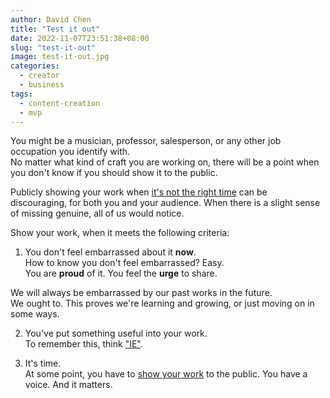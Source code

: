 ```yaml
---
author: David Chen
title: "Test it out"
date: 2022-11-07T23:51:38+08:00
slug: "test-it-out"
image: test-it-out.jpg
categories:
  - creator
  - business
tags:
  - content-creation
  - mvp
---
```

You might be a musician, professor, salesperson, or any other job occupation you identify with.\
No matter what kind of craft you are working on, there will be a point when you don't know if you should show it to the public.

Publicly showing your work when [it's not the right time](https://xdavidchen.com/p/the-best-time-is-not-now/) can be discouraging, for both you and your audience. When there is a slight sense of missing genuine, all of us would notice.

Show your work, when it meets the following criteria:
1. You don't feel embarrassed about it **now**.\
How to know you don't feel embarrassed? Easy.\
You are **proud** of it. You feel the **urge** to share.

We will always be embarrassed by our past works in the future.\
We ought to. This proves we're learning and growing, or just moving on in some ways.

2. You've put something useful into your work.\
To remember this, think ["IE"](https://xdavidchen.com/p/ie-not-the-browser/).

3. It's time.\
At some point, you have to [show your work](https://xdavidchen.com/p/make-as-many-mvps-as-possible/) to the public. You have a voice. And it matters.